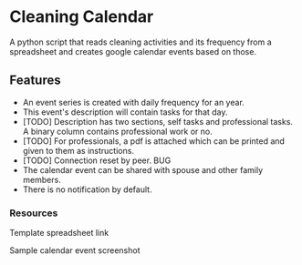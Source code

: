 # Cleaning Calendar

A python script that reads cleaning activities and its frequency from a spreadsheet and creates google calendar events based on those. 

## Features
* An event series is created with daily frequency for an year. 
* This event's description will contain tasks for that day. 
* [TODO] Description has two sections, self tasks and professional tasks. A binary column contains professional work or no. 
* [TODO] For professionals, a pdf is attached which can be printed and given to them as instructions.
* [TODO] Connection reset by peer. BUG
* The calendar event can be shared with spouse and other family members. 
* There is no notification by default.


### Resources 
Template spreadsheet link

Sample calendar event screenshot
